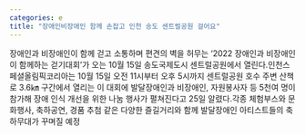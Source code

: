 ```yaml
---
categories: e
title: "장애인비장애인 함께 손잡고 인천 송도 센트럴공원 걸어요"
---
```

장애인과 비장애인이 함께 걷고 소통하며 편견의 벽을 허무는 ‘2022 장애인과 비장애인이 함께하는 걷기대회’가 오는 10월 15일 송도국제도시 센트럴공원에서 열린다.인천스페셜올림픽코리아는 10월 15일 오전 11시부터 오후 5시까지 센트럴공원 호수 주변 산책로 3.6㎞ 구간에서 열리는 이 대회에 발달장애인과 비장애인, 자원봉사자 등 5천여 명이 참가해 장애 인식 개선을 위한 나눔 행사가 펼쳐진다고 25일 알렸다.각종 체험부스와 문화행사, 축하공연, 경품 추첨 같은 다양한 즐길거리와 함께 발달장애인 아티스트들의 축하무대가 꾸며질 예정
